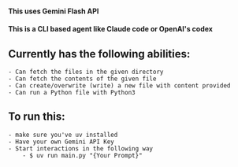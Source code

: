 #### This uses Gemini Flash API

#### This is a CLI based agent like Claude code or OpenAI's codex

## Currently has the following abilities:
    - Can fetch the files in the given directory
    - Can fetch the contents of the given file
    - Can create/overwrite (write) a new file with content provided
    - Can run a Python file with Python3

## To run this:
    - make sure you've uv installed
    - Have your own Gemini API Key
    - Start interactions in the following way
        - $ uv run main.py "{Your Prompt}" 